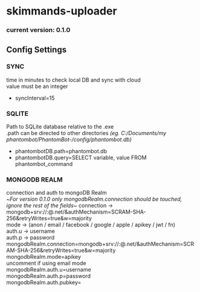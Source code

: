 # skimmands-uploader

### current version: 0.1.0

## Config Settings

### SYNC
time in minutes to check local DB and sync with cloud  
value must be an integer

- syncInterval=15

### SQLITE
Path to SQLite database relative to the .exe  
.path can be directed to other directories *(eg. C:/Documents/my phantombot/PhantomBot-<version>/config/phantombot.db)*
- phantombotDB.path=phantombot.db
- phantombotDB.query=SELECT variable, value FROM phantombot_command

### MONGODB REALM
connection and auth to mongoDB Realm  
~*For version 0.1.0 only mongodbRealm.connection should be touched, ignore the rest of the fields*~
connection -> mongodb+srv://<username>:<password>@<hostname>.net/&authMechanism=SCRAM-SHA-256&retryWrites=true&w=majority  
mode -> (anon / email / facebook / google / apple / apikey / jwt / fn)  
auth.u -> username  
auth.p -> password  
mongodbRealm.connection=mongodb+srv://<username>:<password>@<hostname>.net/&authMechanism=SCRAM-SHA-256&retryWrites=true&w=majority  
mongodbRealm.mode=apikey  
uncomment if using email mode  
mongodbRealm.auth.u=username  
mongodbRealm.auth.p=password  
mongodbRealm.auth.pubkey=<API Key>
